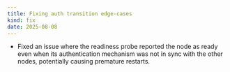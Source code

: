```yaml
---
title: Fixing auth transition edge-cases
kind: fix
date: 2025-08-08
---
```


* Fixed an issue where the readiness probe reported the node as ready even when its authentication mechanism was not in sync with the other nodes, potentially causing premature restarts.
